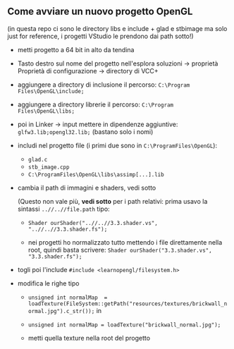 ## Come avviare un nuovo progetto OpenGL

(in questa repo  ci sono le directory libs e include + glad e stbimage ma solo just for reference, i progetti VStudio le prendono dai path sotto!)

 - metti progetto a 64 bit in alto da tendina
 - Tasto destro sul nome del progetto nell'esplora soluzioni ->
   proprietà  Proprietà di configurazione -> directory di VCC+
   
 - aggiungere a directory di inclusione il percorso: 
    `C:\Program
   Files\OpenGL\include; `
 - aggiungere a directory librerie il percorso:
   `C:\Program Files\OpenGL\libs;`
   
 - poi in Linker -> input mettere in dipendenze aggiuntive:
   `glfw3.lib;opengl32.lib;` (bastano solo i nomi)
   
 - includi nel progetto file (i primi due sono in `C:\ProgramFiles\OpenGL`):
    -  `glad.c`
    - `stb_image.cpp`
    - `C:\ProgramFiles\OpenGL\libs\assimp[...].lib`
    
-  cambia il path di immagini e shaders, vedi sotto
   
   (Questo non vale più, **vedi sotto** per i path relativi: 
   prima usavo la sintassi `..//..//file.path` tipo: 
    - `Shader ourShader("..//..//3.3.shader.vs", "..//..//3.3.shader.fs");` 
   
     -  nei progetti ho normalizzato tutto mettendo i file
   direttamente nella root, quindi basta scrivere:
   `Shader ourShader("3.3.shader.vs", "3.3.shader.fs");`
   
-  togli poi l'include 
   `#include <learnopengl/filesystem.h>`
   
- modifica le righe tipo 
   - `unsigned int normalMap  = loadTexture(FileSystem::getPath("resources/textures/brickwall_normal.jpg").c_str());`
in 
   - `unsigned int normalMap = loadTexture("brickwall_normal.jpg");`
    
   - metti quella texture nella root del progetto

